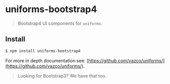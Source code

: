 # uniforms-bootstrap4

> Bootstrap4 UI components for `uniforms`.

## Install

```sh
$ npm install uniforms-bootstrap4
```

For more in depth documentation see: [https://github.com/vazco/uniforms/](https://github.com/vazco/uniforms/).

> Looking for Bootstrap3?  We have that too.
